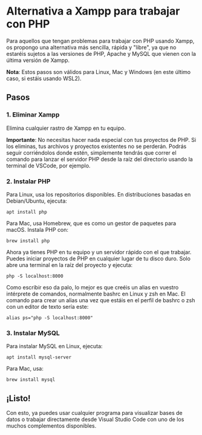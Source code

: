 # Alternativa a Xampp para trabajar con PHP

Para aquellos que tengan problemas para trabajar con PHP usando Xampp, os propongo una alternativa más sencilla, rápida y "libre", ya que no estaréis sujetos a las versiones de PHP, Apache y MySQL que vienen con la última versión de Xampp.

**Nota**: Estos pasos son válidos para Linux, Mac y Windows (en este último caso, si estáis usando WSL2).

## Pasos

### 1. Eliminar Xampp
Elimina cualquier rastro de Xampp en tu equipo.

**Importante**: No necesitas hacer nada especial con tus proyectos de PHP. Si los eliminas, tus archivos y proyectos existentes no se perderán. Podrás seguir corriéndolos donde estén, simplemente tendrás que correr el comando para lanzar el servidor PHP desde la raíz del directorio usando la terminal de VSCode, por ejemplo.

### 2. Instalar PHP
Para Linux, usa los repositorios disponibles. En distribuciones basadas en Debian/Ubuntu, ejecuta:


    apt install php

Para Mac, usa Homebrew, que es como un gestor de paquetes para macOS. Instala PHP con:

    brew install php


Ahora ya tienes PHP en tu equipo y un servidor rápido con el que trabajar. Puedes iniciar proyectos de PHP en cualquier lugar de tu disco duro. Solo abre una terminal en la raíz del proyecto y ejecuta:

    php -S localhost:8000

Como escribir eso da palo, lo mejor es que creéis un alias en vuestro intérprete de comandos, normalmente bashrc en Linux y zsh en Mac. El comando para crear un alias una vez que estáis en el perfil de bashrc o zsh con un editor de texto sería este:

    alias ps="php -S localhost:8000"

### 3. Instalar MySQL

Para instalar MySQL en Linux, ejecuta:

`apt install mysql-server`

Para Mac, usa:

`brew install mysql`

## ¡Listo!

Con esto, ya puedes usar cualquier programa para visualizar bases de datos o trabajar directamente desde Visual Studio Code con uno de los muchos complementos disponibles.
